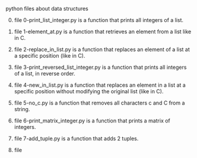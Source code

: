 python files about data structures

0. file 0-print_list_integer.py is a function that prints all integers of a list.

1. file 1-element_at.py is a function that retrieves an element from a list like in C.

2. file 2-replace_in_list.py is a function that replaces an element of a list at a specific position (like in C).

3. file 3-print_reversed_list_integer.py is a function that prints all integers of a list, in reverse order.

4. file 4-new_in_list.py is a function that replaces an element in a list at a specific position without modifying the original list (like in C).

5. file 5-no_c.py is a function that removes all characters c and C from a string.

6. file 6-print_matrix_integer.py is a function that prints a matrix of integers.

7. file 7-add_tuple.py is  a function that adds 2 tuples.

8. file 
